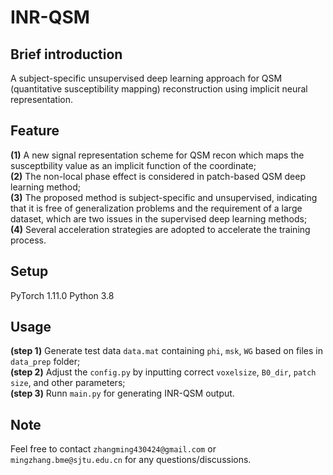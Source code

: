 # INR-QSM

## Brief introduction 
A subject-specific unsupervised deep learning approach for QSM (quantitative susceptibility mapping) reconstruction using implicit neural representation.
## Feature   
**(1)** A new signal representation scheme for QSM recon which maps the susceptbility value as an implicit function of the coordinate;  
**(2)** The non-local phase effect is considered in patch-based QSM deep learning method;  
**(3)** The proposed method is subject-specific and unsupervised, indicating that it is free of generalization problems and the requirement of a large dataset, which are two issues in the supervised deep learning methods;  
**(4)** Several acceleration strategies are adopted to accelerate the training process.


## Setup   
PyTorch 1.11.0
Python 3.8

## Usage
**(step 1)** Generate test data `data.mat` containing `phi`, `msk`, `WG` based on files in `data_prep` folder;  
**(step 2)** Adjust the `config.py` by inputting correct `voxelsize`, `B0_dir`, `patch size`, and other parameters;  
**(step 3)** Runn `main.py` for generating INR-QSM output.

## Note
Feel free to contact `zhangming430424@gmail.com` or `mingzhang.bme@sjtu.edu.cn` for any questions/discussions.


